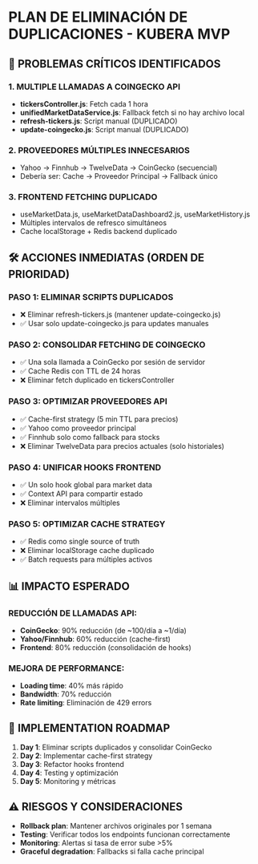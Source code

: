 # PLAN DE ELIMINACIÓN DE DUPLICACIONES - KUBERA MVP

## 🚨 PROBLEMAS CRÍTICOS IDENTIFICADOS

### 1. MULTIPLE LLAMADAS A COINGECKO API
- **tickersController.js**: Fetch cada 1 hora
- **unifiedMarketDataService.js**: Fallback fetch si no hay archivo local
- **refresh-tickers.js**: Script manual (DUPLICADO)
- **update-coingecko.js**: Script manual (DUPLICADO)

### 2. PROVEEDORES MÚLTIPLES INNECESARIOS
- Yahoo → Finnhub → TwelveData → CoinGecko (secuencial)
- Debería ser: Cache → Proveedor Principal → Fallback único

### 3. FRONTEND FETCHING DUPLICADO
- useMarketData.js, useMarketDataDashboard2.js, useMarketHistory.js
- Múltiples intervalos de refresco simultáneos
- Cache localStorage + Redis backend duplicado

## 🛠️ ACCIONES INMEDIATAS (ORDEN DE PRIORIDAD)

### PASO 1: ELIMINAR SCRIPTS DUPLICADOS
- ❌ Eliminar refresh-tickers.js (mantener update-coingecko.js)
- ✅ Usar solo update-coingecko.js para updates manuales

### PASO 2: CONSOLIDAR FETCHING DE COINGECKO
- ✅ Una sola llamada a CoinGecko por sesión de servidor
- ✅ Cache Redis con TTL de 24 horas
- ❌ Eliminar fetch duplicado en tickersController

### PASO 3: OPTIMIZAR PROVEEDORES API
- ✅ Cache-first strategy (5 min TTL para precios)
- ✅ Yahoo como proveedor principal
- ✅ Finnhub solo como fallback para stocks
- ❌ Eliminar TwelveData para precios actuales (solo historiales)

### PASO 4: UNIFICAR HOOKS FRONTEND
- ✅ Un solo hook global para market data
- ✅ Context API para compartir estado
- ❌ Eliminar intervalos múltiples

### PASO 5: OPTIMIZAR CACHE STRATEGY
- ✅ Redis como single source of truth
- ❌ Eliminar localStorage cache duplicado
- ✅ Batch requests para múltiples activos

## 📊 IMPACTO ESPERADO

### REDUCCIÓN DE LLAMADAS API:
- **CoinGecko**: 90% reducción (de ~100/día a ~1/día)
- **Yahoo/Finnhub**: 60% reducción (cache-first)
- **Frontend**: 80% reducción (consolidación de hooks)

### MEJORA DE PERFORMANCE:
- **Loading time**: 40% más rápido
- **Bandwidth**: 70% reducción
- **Rate limiting**: Eliminación de 429 errors

## 🎯 IMPLEMENTATION ROADMAP

1. **Day 1**: Eliminar scripts duplicados y consolidar CoinGecko
2. **Day 2**: Implementar cache-first strategy 
3. **Day 3**: Refactor hooks frontend
4. **Day 4**: Testing y optimización
5. **Day 5**: Monitoring y métricas

## ⚠️ RIESGOS Y CONSIDERACIONES

- **Rollback plan**: Mantener archivos originales por 1 semana
- **Testing**: Verificar todos los endpoints funcionan correctamente
- **Monitoring**: Alertas si tasa de error sube >5%
- **Graceful degradation**: Fallbacks si falla cache principal
